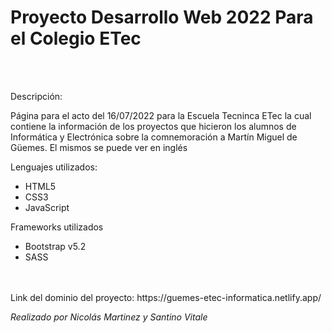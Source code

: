 # Proyecto Desarrollo Web 2022 Para el Colegio ETec 
<br>
<br>
<p>Descripción:</p>
<p>Página para el acto del 16/07/2022 para la Escuela Tecninca ETec la cual contiene la información de los proyectos que hicieron los alumnos de Informática y Electrónica sobre la comnemoración a Martín Miguel de Güemes. El mismos se puede ver en inglés</p>

<p>Lenguajes utilizados:</p>
<ul>
  <li>HTML5</li>
  <li>CSS3</li>
  <li>JavaScript</li>
</ul>

<p>Frameworks utilizados</p>
<ul>
  <li>Bootstrap v5.2</li>
  <li>SASS</li>
</ul>

<br>
<br>
Link del dominio del proyecto: https://guemes-etec-informatica.netlify.app/

*Realizado por Nicolás Martinez y Santino Vitale*
